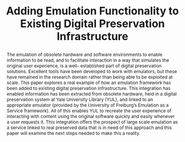---
abstract: The emulation of obsolete hardware and software environments to enable information
  to be read, and to facilitate interaction in a way that simulates the original user
  experience, is a well- established part of digital preservation solutions. Excellent
  tools have been developed to work with emulators, but these have remained in the
  research domain rather than being able to be exploited at scale. This paper explores
  a real example of how an emulation framework has been added to existing digital
  preservation infrastructure. This integration has enabled information has been extracted
  from obsolete hardware, held in a digital preservation system at Yale University
  Library (YUL), and linked to an appropriate emulator (provided by the University
  of Freiburg’s Emulation as a Service framework). All of this enables YUL to recreate
  the user experience of interacting with content using the original software quickly
  and easily whenever a user requests it. This integration offers the prospect of
  large scale emulation as a service linked to real preserved data that is in need
  of this approach and this paper will examine the next steps needed to make this
  a reality.
creators:
- Cochrane, Euan
- Tilbury, Jonathan
- Stobbe, Oleg
date: null
document_url: https://services.phaidra.univie.ac.at/api/object/o:931101/download
grand_parent: iPRES
institutions: []
keywords:
- kyoto
landing_page_url: https://phaidra.univie.ac.at/o:931101
language: eng
layout: publication
license: CC BY-SA 4.0 International
notes_url: null
parent: iPRES 2017
publication_type: paper
size: 887582
slides_url: null
source_name: iPRES
stream_url: null
title: Adding Emulation Functionality to Existing Digital Preservation Infrastructure
year: 2017
---